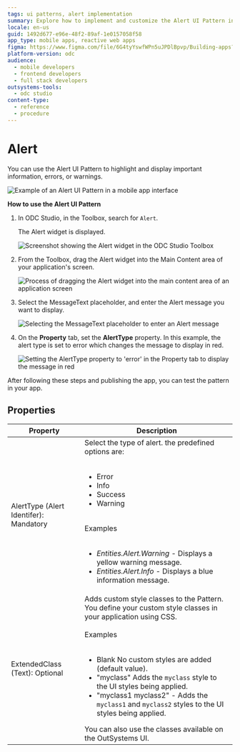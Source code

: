 ```yaml
---
tags: ui patterns, alert implementation
summary: Explore how to implement and customize the Alert UI Pattern in OutSystems Developer Cloud (ODC) to display important messages in applications.
locale: en-us
guid: 1492d677-e96e-48f2-89af-1e0157058f58
app_type: mobile apps, reactive web apps
figma: https://www.figma.com/file/6G4tyYswfWPn5uJPDlBpvp/Building-apps?type=design&node-id=3203%3A10303&t=ZwHw8hXeFhwYsO5V-1
platform-version: odc
audience:
  - mobile developers
  - frontend developers
  - full stack developers
outsystems-tools:
  - odc studio
content-type:
  - reference
  - procedure
---
```


# Alert

You can use the Alert UI Pattern to highlight and display important information, errors, or warnings.

![Example of an Alert UI Pattern in a mobile app interface](images/alert-1.png "Example of an Alert UI Pattern")

**How to use the Alert UI Pattern**

1. In ODC Studio, in the Toolbox, search for `Alert`.

    The Alert widget is displayed.

    ![Screenshot showing the Alert widget in the ODC Studio Toolbox](images/alert-7-ss.png "Alert Widget in ODC Studio Toolbox")

1. From the Toolbox, drag the Alert widget into the Main Content area of your application's screen.

    ![Process of dragging the Alert widget into the main content area of an application screen](images/alert-8-ss.png "Dragging Alert Widget into Main Content Area")

1. Select the MessageText placeholder, and enter the Alert message you want to display.
    
    ![Selecting the MessageText placeholder to enter an Alert message](images/alert-11-ss.png "Setting Alert Message Text")

1. On the **Property** tab, set the **AlertType** property. In this example, the alert type is set to error which changes the message to display in red. 
    
    ![Setting the AlertType property to 'error' in the Property tab to display the message in red](images/alert-9-ss.png "Setting AlertType Property to Error")

After following these steps and publishing the app, you can test the pattern in your app. 


## Properties

| **Property**                           | **Description**                                                                                                                                                                                                                                                                                                                                                                                                                                                                                                                                                                                                                |
|----------------------------------------|--------------------------------------------------------------------------------------------------------------------------------------------------------------------------------------------------------------------------------------------------------------------------------------------------------------------------------------------------------------------------------------------------------------------------------------------------------------------------------------------------------------------------------------------------------------------------------------------------------------------------------|
| AlertType (Alert Identifer): Mandatory | Select the type of alert. the predefined options are:<br/><br/><ul><li>Error</li><li>Info</li><li>Success</li><li>Warning</li></ul><br/>Examples<br/><br/><ul><li>_Entities.Alert.Warning_ - Displays a yellow warning message.</li><li>_Entities.Alert.Info_ - Displays a blue information message.</li></ul>                                                                                                                                                                                                                                                                                                                 |
| ExtendedClass (Text): Optional         | Adds custom style classes to the Pattern. You define your custom style classes in your application using CSS.<br/><br/>Examples<br/><br/><ul><li>Blank No custom styles are added (default value).</li><li>"myclass" Adds the ``myclass`` style to the UI styles being applied.</li><li>"myclass1 myclass2" - Adds the ``myclass1`` and ``myclass2`` styles to the UI styles being applied. </li></ul>You can also use the classes available on the OutSystems UI. |
